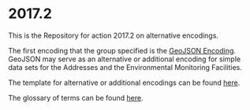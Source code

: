 # 2017.2

This is the Repository for action 2017.2 on alternative encodings.

The first encoding that the group specified is the [GeoJSON Encoding](./GeoJSON/specification.md). GeoJSON may serve as an alternative or additional encoding for simple data sets for the Addresses and the Environmental Monitoring Facilities.

The template for alternative or additional encodings can be found [here](./template/template.md).

The glossary of terms can be found [here](./glossary.md).
